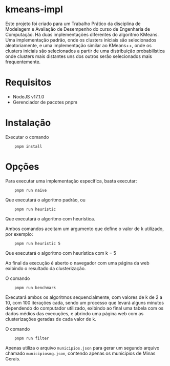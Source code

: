# kmeans-impl
Este projeto foi criado para um Trabalho Prático da disciplina de Modelagem e Avaliação de Desempenho do curso de Engenharia de Computação.
Há duas implementações diferentes do algoritmo KMeans. Uma implementação padrão, onde os clusters iniciais são selecionados aleatoriamente, e uma implementação similar ao KMeans++, onde os clusters iniciais são selecionados a partir de uma distribuição probabilística onde clusters mais distantes uns dos outros serão selecionados mais frequentemente.

# Requisitos
- NodeJS v17.1.0
- Gerenciador de pacotes pnpm

# Instalação
Executar o comando

        pnpm install

# Opções
Para executar uma implementação específica, basta executar:

        pnpm run naive

Que executará o algoritmo padrão, ou
        
        pnpm run heuristic

Que executará o algoritmo com heurística.

Ambos comandos aceitam um argumento que define o valor de k utilizado, por exemplo:

        pnpm run heuristic 5

Que executará o algoritmo com heurística com k = 5

Ao final da execução é aberto o navegador com uma página da web exibindo o resultado da clusterização.

O comando

        pnpm run benchmark
    
Executará ambos os algoritmos sequencialmente, com valores de k de 2 a 10, com 100 iterações cada,
sendo um processo que levará alguns minutos dependendo do computador utilizado,
exibindo ao final uma tabela com os dados médios das execuções, e abrindo uma página web com as clusterizações geradas de cada valor de k.


O comando

        pnpm run filter

Apenas utiliza o arquivo `municipios.json` para gerar um segundo arquivo chamado `municipiosmg.json`, contendo apenas os municípios de Minas Gerais.
